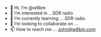 - 👋 Hi, I’m @w6bm
- 👀 I’m interested in ...SDR radio
- 🌱 I’m currently learning ... SDR radio
- 💞️ I’m looking to collaborate on ...
- 📫 How to reach me ...   John@w6bm.com

<!---
w6bm/w6bm is a ✨ special ✨ repository because its `README.md` (this file) appears on your GitHub profile.
You can click the Preview link to take a look at your changes.
--->
